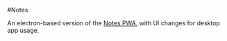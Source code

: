 #Notes

An electron-based version of the [Notes PWA](https://github.com/SimonDEvans/notes), with UI changes for desktop app usage.